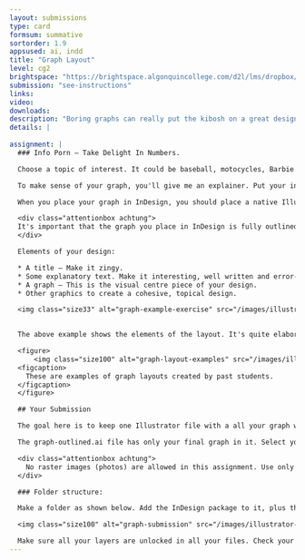 ```yaml
---
layout: submissions
type: card
formsum: summative
sortorder: 1.9
appsused: ai, indd
title: "Graph Layout"
level: cg2
brightspace: "https://brightspace.algonquincollege.com/d2l/lms/dropbox/user/folder_submit_files.d2l?db=121204&grpid=0&isprv=0&bp=0&ou=145550"
submission: "see-instructions"
links:
video:
downloads:
description: "Boring graphs can really put the kibosh on a great design. As a designer, one of the most difficult and rewarding jobs is to transform boring data into exciting, engaging visuals. The challenge is to present so many numbers in a compelling way."
details: |
  
assignment: |
  ### Info Porn — Take Delight In Numbers.

  Choose a topic of interest. It could be baseball, motocycles, Barbie Dolls ... it's on you. Find some numbers related to it. So, for example, you could graph the powerband of the <a href="https://www.harley-davidson.com/us/en/motorcycles/2018/softail/fat-boy/detailed-specs-and-pricing.html" title="Harley Davidson Soft Tail Fat Boy" target="_blank">Harley Davidson Soft Tail Fat Boy</a>. In this specific example, you would graph horsepower on one axis and RPM on the other. Don't hesitate to pass your idea by me before you start.

  To make sense of your graph, you'll give me an explainer. Put your information in context, graphically. Your graph needs to be delivered in the form of a cohesive, unified page design — a letter-sized page. Create this layout in InDesign.

  When you place your graph in InDesign, you should place a native Illustrator (.ai) document.

  <div class="attentionbox achtung">
  It's important that the graph you place in InDesign is fully outlined. Before you place your graph, make sure you duplicate your document. Outline all fonts in the graph. Also, select this duplicate graph, then expand it using Object > Expand...
  </div>

  Elements of your design:

  * A title — Make it zingy.
  * Some explanatory text. Make it interesting, well written and error-free.
  * A graph — This is the visual centre piece of your design.
  * Other graphics to create a cohesive, topical design.

  <img class="size33" alt="graph-example-exercise" src="/images/illustrator-graphs/graph-example-exercise.jpeg">

  
  The above example shows the elements of the layout. It's quite elaborate. Yours will be vector based -- more illustrative. These are student examples:

  <figure>
      <img class="size100" alt="graph-layout-examples" src="/images/illustrator-graphs/graph-layout-examples.jpg">
  <figcaption>
    These are examples of graph layouts created by past students.
  </figcaption>
  </figure>

  ## Your Submission

  The goal here is to keep one Illustrator file with a all your graph work in it. It will have more than one version of the graph in it. It's like leaving breadcrumbs as you work. Keep copies (versions) of your graph as you edit it. Keep your graph live as long as you can. Finally, if it's necessary to ungroup your graph, you'll have a live graph to go back to if something goes wrong.

  The graph-outlined.ai file has only your final graph in it. Select your whole graph with the Select Tool and ungroup it. Select all of your type and use <span class="command">Type > Create Outlines</span>. Your graph isn't an Illustrator graph anymore. It's completely outlined. Now you can place (import) it to InDesign.

  <div class="attentionbox achtung">
    No raster images (photos) are allowed in this assignment. Use only Adobe Fonts.
  </div>

  ### Folder structure:

  Make a folder as shown below. Add the InDesign package to it, plus the Illustrator file with your live graph design.

  <img class="size100" alt="graph-submission" src="/images/illustrator-graphs/graph-submission.jpg">

  Make sure all your layers are unlocked in all your files. Check your Illustrator Links panel to make sure there are no placed images in your document. If there are, delete them.
---
```

